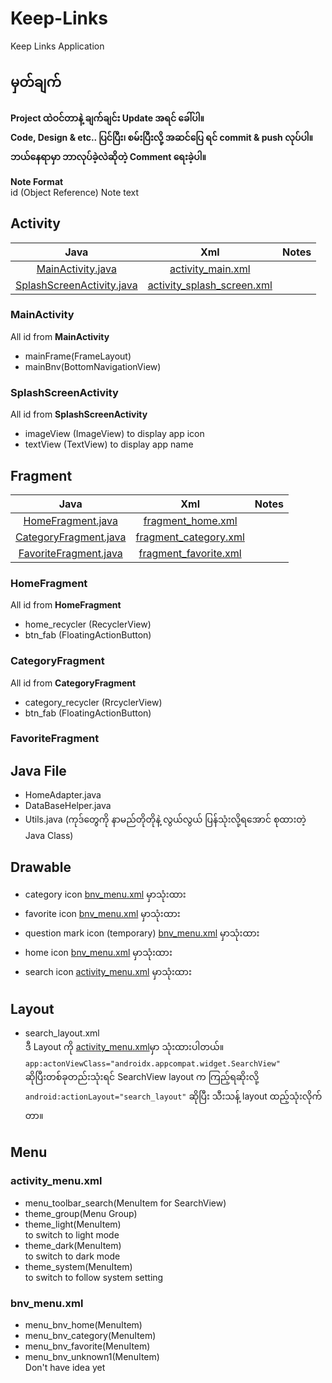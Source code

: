 # Keep-Links

Keep Links Application

## မှတ်ချက်
<b>Project ထဲဝင်တာနဲ့ ချက်ချင်း Update အရင် ခေါ်ပါ။<br>Code, Design & etc.. ပြင်ပြီး၊ စမ်းပြီးလို့ အဆင်ပြေ ရင် commit & push လုပ်ပါ။<br>ဘယ်နေရာမှာ ဘာလုပ်ခဲ့လဲဆိုတဲ့ Comment ရေးခဲ့ပါ။</b> 

<strong>Note Format</strong><br>
id (Object Reference) Note text

## Activity

|                        Java                        |                         Xml                         | Notes |
|:--------------------------------------------------:|:---------------------------------------------------:|:-----:|
|         [MainActivity.java](#MainActivity)         |         [activity_main.xml](#MainActivity)          |       |
| [SplashScreenActivity.java](#SplashScreenActivity) | [activity_splash_screen.xml](#SplashScreenActivity) |       |

### MainActivity

All id from <strong>MainActivity</strong>

* mainFrame(FrameLayout)
* mainBnv(BottomNavigationView)

### SplashScreenActivity

All id from <strong>SplashScreenActivity</strong>

* imageView (ImageView) to display app icon
* textView (TextView) to display app name


## Fragment

|                    Java                    |                    Xml                     | Notes |
|:------------------------------------------:|:------------------------------------------:|:-----:|
|     [HomeFragment.java](#HomeFragment)     |     [fragment_home.xml](#HomeFragment)     |       |
| [CategoryFragment.java](#CategoryFragment) | [fragment_category.xml](#CategoryFragment) |       |
| [FavoriteFragment.java](#FavoriteFragment) | [fragment_favorite.xml](#FavoriteFragment) |       |


### HomeFragment

All id from <strong>HomeFragment</strong>
* home_recycler (RecyclerView)
* btn_fab (FloatingActionButton)

### CategoryFragment

All id from <strong>CategoryFragment</strong>
* category_recycler (RrcyclerView)
* btn_fab (FloatingActionButton)

### FavoriteFragment


## Java File

* HomeAdapter.java 
* DataBaseHelper.java
* Utils.java (ကုဒ်တွေကို နာမည်တိုတိုနဲ့ လွယ်လွယ် ပြန်သုံးလို့ရအောင် စုထားတဲ့ Java Class)

## Drawable

* category icon [bnv_menu.xml](#bnv_menuxml) မှာသုံးထား
* favorite icon [bnv_menu.xml](#bnv_menuxml) မှာသုံးထား
* question mark icon (temporary) [bnv_menu.xml](#bnv_menuxml) မှာသုံးထား
* home icon [bnv_menu.xml](#bnv_menuxml) မှာသုံးထား
* search icon [activity_menu.xml](#activity_menuxml) မှာသုံးထား

## Layout

- search_layout.xml<br>ဒီ Layout ကို [activity_menu.xml](#activity_menuxml)မှာ သုံးထားပါတယ်။<br>`app:actonViewClass="androidx.appcompat.widget.SearchView"`<br>ဆိုပြီးတစ်ခုတည်းသုံးရင် SearchView layout က ကြည့်ရဆိုးလို့ `android:actionLayout="search_layout"` ဆိုပြီး သီးသန့် layout ထည့်သုံးလိုက်တာ။ 

## Menu

### activity_menu.xml
- menu_toolbar_search(MenuItem for SearchView)
- theme_group(Menu Group)
- theme_light(MenuItem)<br>to switch to light mode
- theme_dark(MenuItem)<br>to switch to dark mode
- theme_system(MenuItem)<br>to switch to follow system setting


### bnv_menu.xml
- menu_bnv_home(MenuItem)
- menu_bnv_category(MenuItem)
- menu_bnv_favorite(MenuItem)
- menu_bnv_unknown1(MenuItem)<br>Don't have idea yet

